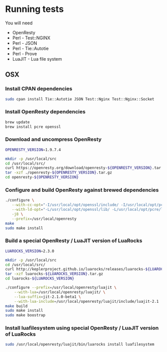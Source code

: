 # Running tests

You will need
- OpenResty
- Perl - Test::NGINX
- Perl - JSON
- Perl - Tie::Autotie
- Perl - Prove
- LuaJIT - Lua file system

## OSX
### Install CPAN dependencies
```bash
sudo cpan install Tie::Autotie JSON Test::Nginx Test::Nginx::Socket
```

### Install OpenResty dependencies
```bash
brew update
brew install pcre openssl
```

### Download and uncompress OpenResty
```bash
OPENRESTY_VERSION=1.9.7.4

mkdir -p /usr/local/src
cd /usr/local/src/
curl https://openresty.org/download/openresty-${OPENRESTY_VERSION}.tar.gz > openresty-${OPENRESTY_VERSION}.tar.gz
tar -xzf ./openresty-${OPENRESTY_VERSION}.tar.gz
cd openresty-${OPENRESTY_VERSION}
```

### Configure and build OpenResty against brewed dependencies
```bash
./configure \
   --with-cc-opt="-I/usr/local/opt/openssl/include/ -I/usr/local/opt/pcre/include/" \
   --with-ld-opt="-L/usr/local/opt/openssl/lib/ -L/usr/local/opt/pcre/lib/" \
   -j8 \
   --prefix=/usr/local/openresty
make
sudo make install
```

### Build a special OpenResty / LuaJIT version of LuaRocks
```bash
LUAROCKS_VERSION=2.3.0

mkdir -p /usr/local/src
cd /usr/local/src/
curl http://keplerproject.github.io/luarocks/releases/luarocks-${LUAROCKS_VERSION}.tar.gz > luarocks-${LUAROCKS_VERSION}.tar.gz
tar -xzf luarocks-${LUAROCKS_VERSION}.tar.gz
cd luarocks-${LUAROCKS_VERSION}

./configure --prefix=/usr/local/openresty/luajit \
    --with-lua=/usr/local/openresty/luajit/ \
    --lua-suffix=jit-2.1.0-beta1 \
    --with-lua-include=/usr/local/openresty/luajit/include/luajit-2.1
make build
sudo make install
sudo make boostrap
```

### Install luafilesystem using special OpenResty / LuaJIT version of LuaRocks
```bash
sudo /usr/local/openresty/luajit/bin/luarocks install luafilesystem
```
